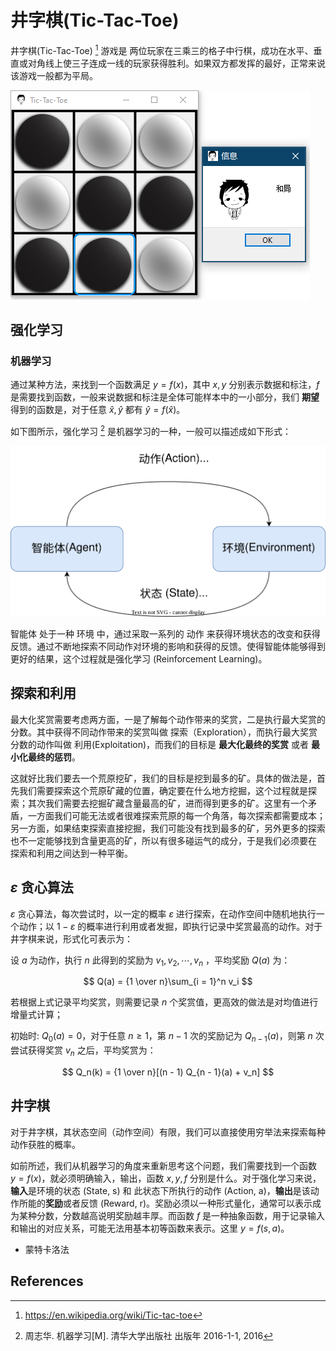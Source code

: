 # 井字棋(Tic-Tac-Toe)

井字棋(Tic-Tac-Toe) [^tic-tac-toe] 游戏是 两位玩家在三乘三的格子中行棋，成功在水平、垂直或对角线上使三子连成一线的玩家获得胜利。如果双方都发挥的最好，正常来说该游戏一般都为平局。

![](./images/tic-tac-toe.png)

## 强化学习

### 机器学习

通过某种方法，来找到一个函数满足 $y = f(x)$，其中 $x, y$ 分别表示数据和标注，$f$ 是需要找到函数，一般来说数据和标注是全体可能样本中的一小部分，我们 **期望** 得到的函数是，对于任意 $\hat x, \hat y$ 都有 $\hat{y} = f(\hat{x})$。

如下图所示，强化学习 [^ml] 是机器学习的一种，一般可以描述成如下形式：

![](./images/rl.drawio.svg)

智能体 处于一种 环境 中，通过采取一系列的 动作 来获得环境状态的改变和获得反馈。通过不断地探索不同动作对环境的影响和获得的反馈。使得智能体能够得到更好的结果，这个过程就是强化学习 (Reinforcement Learning)。

## 探索和利用

最大化奖赏需要考虑两方面，一是了解每个动作带来的奖赏，二是执行最大奖赏的分数。其中获得不同动作带来的奖赏叫做 探索（Exploration），而执行最大奖赏分数的动作叫做 利用(Exploitation)，而我们的目标是 **最大化最终的奖赏** 或者 **最小化最终的惩罚**。

这就好比我们要去一个荒原挖矿，我们的目标是挖到最多的矿。具体的做法是，首先我们需要探索这个荒原矿藏的位置，确定要在什么地方挖掘，这个过程就是探索；其次我们需要去挖掘矿藏含量最高的矿，进而得到更多的矿。这里有一个矛盾，一方面我们可能无法或者很难探索荒原的每一个角落，每次探索都需要成本；另一方面，如果结束探索直接挖掘，我们可能没有找到最多的矿，另外更多的探索也不一定能够找到含量更高的矿，所以有很多碰运气的成分，于是我们必须要在 探索和利用之间达到一种平衡。

## $\varepsilon$ 贪心算法

$\varepsilon$ 贪心算法，每次尝试时，以一定的概率 $\varepsilon$ 进行探索，在动作空间中随机地执行一个动作；以 $1 - \varepsilon$ 的概率进行利用或者发掘，即执行记录中奖赏最高的动作。对于井字棋来说，形式化可表示为：

设 $a$ 为动作，执行 $n$ 此得到的奖励为 $v_1, v_2, \cdots, v_n$ ，平均奖励 $Q(a)$ 为：

$$
Q(a) = {1 \over n}\sum_{i = 1}^n v_i
$$

若根据上式记录平均奖赏，则需要记录 $n$ 个奖赏值，更高效的做法是对均值进行增量式计算；

初始时: $Q_0(a) = 0$，对于任意 $n \geqslant 1$，第 $n - 1$ 次的奖励记为 $Q_{n - 1}(a)$，则第 $n$ 次尝试获得奖赏 $v_n$ 之后，平均奖赏为：

$$
Q_n(k) = {1 \over n}[(n - 1) Q_{n - 1}(a) + v_n]
$$

## 井字棋

对于井字棋，其状态空间（动作空间）有限，我们可以直接使用穷举法来探索每种动作获胜的概率。

如前所述，我们从机器学习的角度来重新思考这个问题，我们需要找到一个函数 $y = f(x)$，就必须明确输入，输出，函数 $x,y,f$ 分别是什么。对于强化学习来说，**输入**是环境的状态 (State, s) 和 此状态下所执行的动作 (Action, a)，**输出**是该动作所能的**奖励**或者反馈 (Reward, r)。奖励必须以一种形式量化，通常可以表示成为某种分数，分数越高说明奖励越丰厚。而函数 $f$ 是一种抽象函数，用于记录输入和输出的对应关系，可能无法用基本初等函数来表示。这里 $y = f(s, a)$。

- 蒙特卡洛法

## References 

[^tic-tac-toe]: https://en.wikipedia.org/wiki/Tic-tac-toe
[^ml]: 周志华. 机器学习[M]. 清华大学出版社 出版年 2016-1-1, 2016
